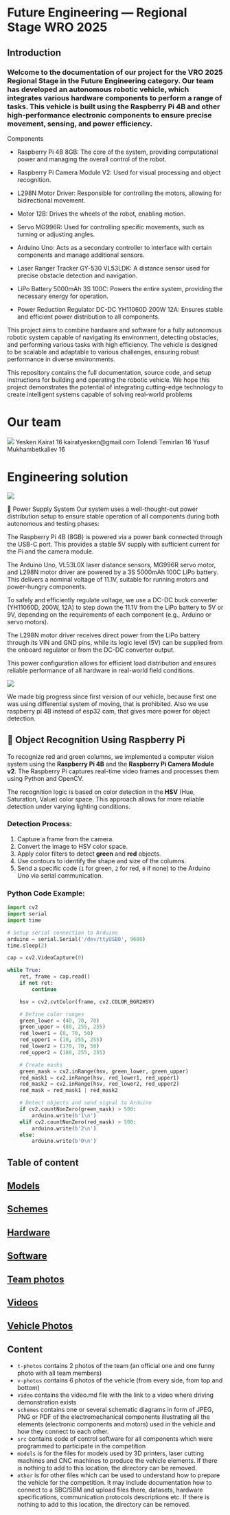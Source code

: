 # Future Engineering — Regional Stage WRO 2025
## Introduction
### Welcome to the documentation of our project for the VRO 2025 Regional Stage in the Future Engineering category. Our team has developed an autonomous robotic vehicle, which integrates various hardware components to perform a range of tasks. This vehicle is built using the Raspberry Pi 4B and other high-performance electronic components to ensure precise movement, sensing, and power efficiency.

Components
- Raspberry Pi 4B 8GB: The core of the system, providing computational power and managing the overall control of the robot.

- Raspberry Pi Camera Module V2: Used for visual processing and object recognition.

- L298N Motor Driver: Responsible for controlling the motors, allowing for bidirectional movement.

- Motor 12B: Drives the wheels of the robot, enabling motion.

- Servo MG996R: Used for controlling specific movements, such as turning or adjusting angles.

- Arduino Uno: Acts as a secondary controller to interface with certain components and manage additional sensors.

- Laser Ranger Tracker GY-530 VL53LDK: A distance sensor used for precise obstacle detection and navigation.

- LiPo Battery 5000mAh 3S 100C: Powers the entire system, providing the necessary energy for operation.

- Power Reduction Regulator DC-DC YH11060D 200W 12A: Ensures stable and efficient power distribution to all components.

This project aims to combine hardware and software for a fully autonomous robotic system capable of navigating its environment, detecting obstacles, and performing various tasks with high efficiency. The vehicle is designed to be scalable and adaptable to various challenges, ensuring robust performance in diverse environments.

This repository contains the full documentation, source code, and setup instructions for building and operating the robotic vehicle. We hope this project demonstrates the potential of integrating cutting-edge technology to create intelligent systems capable of solving real-world problems


<h1> Our team </h1>
<img src="https://github.com/temiik/2025ChangeMakers/blob/main/t-photos/funny.jpeg?raw=true">
Yesken Kairat 16 kairatyesken@gmail.com
Tolendi Temirlan 16
Yusuf Mukhambetkaliev 16

<h1> Engineering solution </h1>

<img src="https://github.com/temiik/2025ChangeMakers/blob/main/v-photos/front.jpeg?raw=true">

🔌 Power Supply System
Our system uses a well-thought-out power distribution setup to ensure stable operation of all components during both autonomous and testing phases:

The Raspberry Pi 4B (8GB) is powered via a power bank connected through the USB-C port. This provides a stable 5V supply with sufficient current for the Pi and the camera module.

The Arduino Uno, VL53L0X laser distance sensors, MG996R servo motor, and L298N motor driver are powered by a 3S 5000mAh 100C LiPo battery. This delivers a nominal voltage of 11.1V, suitable for running motors and power-hungry components.

To safely and efficiently regulate voltage, we use a DC-DC buck converter (YH11060D, 200W, 12A) to step down the 11.1V from the LiPo battery to 5V or 9V, depending on the requirements of each component (e.g., Arduino or servo motors).

The L298N motor driver receives direct power from the LiPo battery through its VIN and GND pins, while its logic level (5V) can be supplied from the onboard regulator or from the DC-DC converter output.

This power configuration allows for efficient load distribution and ensures reliable performance of all hardware in real-world field conditions.

<img src="blob:https://web.whatsapp.com/bb2e8a98-d533-4a8a-b707-593eac917fbc">

We made big progress since first version of our vehicle, because first one was using differential system of moving, that is prohibited.
Also we use raspberry pi 4B instead of esp32 cam, that gives more power for object detection.

## 🧠 Object Recognition Using Raspberry Pi

To recognize red and green columns, we implemented a computer vision system using the **Raspberry Pi 4B** and the **Raspberry Pi Camera Module v2**. The Raspberry Pi captures real-time video frames and processes them using Python and OpenCV.

The recognition logic is based on color detection in the **HSV** (Hue, Saturation, Value) color space. This approach allows for more reliable detection under varying lighting conditions.

### Detection Process:
1. Capture a frame from the camera.
2. Convert the image to HSV color space.
3. Apply color filters to detect **green** and **red** objects.
4. Use contours to identify the shape and size of the columns.
5. Send a specific code (`1` for green, `2` for red, `0` if none) to the Arduino Uno via serial communication.

### Python Code Example:
```python
import cv2
import serial
import time

# Setup serial connection to Arduino
arduino = serial.Serial('/dev/ttyUSB0', 9600)
time.sleep(2)

cap = cv2.VideoCapture(0)

while True:
    ret, frame = cap.read()
    if not ret:
        continue

    hsv = cv2.cvtColor(frame, cv2.COLOR_BGR2HSV)

    # Define color ranges
    green_lower = (40, 70, 70)
    green_upper = (80, 255, 255)
    red_lower1 = (0, 70, 50)
    red_upper1 = (10, 255, 255)
    red_lower2 = (170, 70, 50)
    red_upper2 = (180, 255, 255)

    # Create masks
    green_mask = cv2.inRange(hsv, green_lower, green_upper)
    red_mask1 = cv2.inRange(hsv, red_lower1, red_upper1)
    red_mask2 = cv2.inRange(hsv, red_lower2, red_upper2)
    red_mask = red_mask1 | red_mask2

    # Detect objects and send signal to Arduino
    if cv2.countNonZero(green_mask) > 500:
        arduino.write(b'1\n')
    elif cv2.countNonZero(red_mask) > 500:
        arduino.write(b'2\n')
    else:
        arduino.write(b'0\n')
```

## Table of content
## [Models](https://github.com/temiik/2025ChangeMakers/tree/main/models)
## [Schemes](https://github.com/temiik/2025ChangeMakers/tree/main/schemes)
## [Hardware](https://github.com/temiik/2025ChangeMakers/tree/main/other/All%20components)
## [Software](https://github.com/temiik/2025ChangeMakers/tree/main/src)
## [Team photos](https://github.com/temiik/2025ChangeMakers/tree/main/t-photos)
## [Videos](https://github.com/temiik/2025ChangeMakers/tree/main/video)
## [Vehicle Photos](https://github.com/temiik/2025ChangeMakers/tree/main/v-photos)









## Content

* `t-photos` contains 2 photos of the team (an official one and one funny photo with all team members)
* `v-photos` contains 6 photos of the vehicle (from every side, from top and bottom)
* `video` contains the video.md file with the link to a video where driving demonstration exists
* `schemes` contains one or several schematic diagrams in form of JPEG, PNG or PDF of the electromechanical components illustrating all the elements (electronic components and motors) used in the vehicle and how they connect to each other.
* `src` contains code of control software for all components which were programmed to participate in the competition
* `models` is for the files for models used by 3D printers, laser cutting machines and CNC machines to produce the vehicle elements. If there is nothing to add to this location, the directory can be removed.
* `other` is for other files which can be used to understand how to prepare the vehicle for the competition. It may include documentation how to connect to a SBC/SBM and upload files there, datasets, hardware specifications, communication protocols descriptions etc. If there is nothing to add to this location, the directory can be removed.
